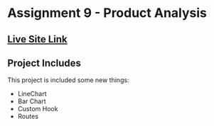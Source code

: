 

# Assignment 9 - Product Analysis
## [Live Site Link](https://lamia-mostafa-assignment-8.netlify.app/)

## Project Includes

This project is included some new things:

- LineChart 
- Bar Chart
- Custom Hook
- Routes


